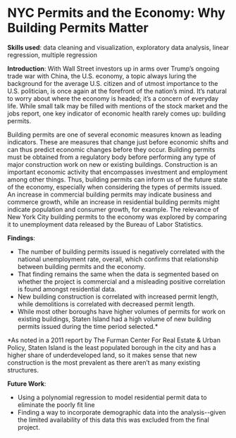 # NYC Permits and the Economy: Why Building Permits Matter

**Skills used**: data cleaning and visualization, exploratory data analysis, linear regression, multiple regression

**Introduction**:
  With Wall Street investors up in arms over Trump’s ongoing trade war with China, the U.S. economy, a topic always luring the background for the average U.S. citizen and of utmost importance to the U.S. politician, is once again at the forefront of the nation’s mind. It’s natural to worry about where the economy is headed; it’s a concern of everyday life. While small talk may be filled with mentions of the stock market and the jobs report, one key indicator of economic health rarely comes up: building permits. 

  Building permits are one of several economic measures known as leading indicators. These are measures that change just before economic shifts and can thus predict economic changes before they occur. Building permits must be obtained from a regulatory body before performing any type of major construction work on new or existing buildings. Construction is an important economic activity that encompasses investment and employment among other things. Thus, building permits can inform us of the future state of the economy, especially when considering the types of permits issued. An increase in commercial building permits may indicate business and commerce growth, while an increase in residential building permits might indicate population and consumer growth, for example. The relevance of New York City building permits to the economy was explored by comparing it to unemployment data released by the Bureau of Labor Statistics.

**Findings**: 
* The number of building permits issued is negatively correlated with the national unemployment rate, overall, which confirms that relationship between building permits and the economy. 
* That finding remains the same when the data is segmented based on whether the project is commercial and a misleading positive correlation is found amongst residential data. 
* New building construction is correlated with increased permit length, while demolitions is correlated  with decreased permit length. 
* While most other boroughs have higher volumes of permits for work on existing buildings, Staten Island had a high volume of new building permits issued during the time period selected.*

*As noted in a 2011 report by  The Furman Center For Real Estate & Urban Policy, Staten Island is the least populated borough in the city and has a higher share of underdeveloped land, so it makes sense that new construction is the most prevalent as there aren’t as many existing structures. 

**Future Work**: 
* Using a polynomial regression to model residential permit data to eliminate the poorly fit line
* Finding a way to incorporate demographic data into the analysis--given the limited availability of this data this was excluded from the final project.



